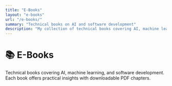 ```yaml
---
title: "E-Books"
layout: "e-books"
url: "/e-books/"
summary: "Technical books on AI and software development"
description: "My collection of technical books covering AI, machine learning, and software development with downloadable PDF chapters."
---
```


# 📚 E-Books

Technical books covering AI, machine learning, and software development. Each book offers practical insights with downloadable PDF chapters.